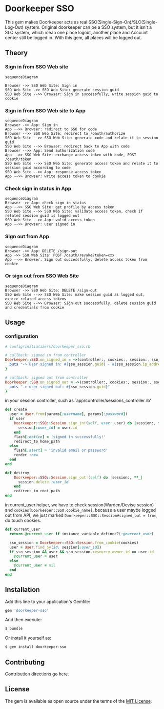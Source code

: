 # Doorkeeper SSO

This gem makes Doorkeeper acts as real SSO(Single-Sign-On)/SLO(Single-Log-Out) system. Original doorkeeper can be a SSO system, but it isn't a SLO system, which mean one place logout, another place and Account center still be logged in. With this gem, all places will be logged out.

## Theory

### Sign in from SSO Web site

```mermaid
sequenceDiagram

Browser ->> SSO Web Site: Sign in
SSO Web Site ->> SSO Web Site: generate session guid
SSO Web Site -->> Browser: Sign in successfully, write session guid to cookie
```

### Sign in from SSO Web site to App

```mermaid
sequenceDiagram
Browser ->> App: Sign in
App -->> Browser: redirect to SSO for code
Browser -->> SSO Web Site: redirect to /oauth/authorize
SSO Web Site -->> SSO Web Site: generate code and relate it to session guid
SSO Web Site -->> Browser: redirect back to App with code
Browser -->> App: Send authorization code
App -->> SSO Web Site: exchange access token with code, POST /oauth/token
SSO Web Site -->> SSO Web Site: generate access token and relate it to session guid according to code
SSO Web Site -->> App: response access token
App -->> Browser: write access token to cookie
```

### Check sign in status in App

```mermaid
sequenceDiagram
Browser ->> App: check sign in status
App -->> SSO Web Site: get profile by access token
SSO Web Site -->> SSO Web Site: validate access token, check if related session guid is logged out
SSO Web Site -->> App: valid access token
App -->> Browser: user signed in
```

### Sign out from App

```mermaid
sequenceDiagram
Browser ->> App: DELETE /sign-out
App ->> SSO Web Site: POST /oauth/revoke?token=xxx
App -->> Browser: Sign out successfully, delete access token from cookie
```

### Or sign out from SSO Web Site

```mermaid
sequenceDiagram
Browser ->> SSO Web Site: DELETE /sign-out
SSO Web Site -->> SSO Web Site: make session guid as logged out, expire related access tokens
SSO Web Site -->> Browser: Sign out successfully, delete session guid and credentials from cookie
```

## Usage

### configuration

```ruby
# config/initializers/doorkeeper_sso.rb

# callback: signed in from controller
Doorkeeper::SSO.on_signed_in = ->(controller:, cookies:, session:, sso_session:) {
  puts "-> user signed in: #{sso_session.guid} - #{sso_session.ip_address} - #{sso_session.user_agent}"
}

# callback: signed out from controller
Doorkeeper::SSO.on_signed_out = ->(controller:, cookies:, session:, sso_session:) {
  puts "-> user signed out: #{sso_session.guid}"
}
```

in your session controller, such as `app/controller/sessions_controller.rb'

```ruby
def create
  user = User.from(params[:username], params[:password])
  if user
    Doorkeeper::SSO::Session.sign_in!(self, user: user) do |session:, **_|
      session[:user_id] = user.id
    end
    flash[:notice] = 'signed in successfully!'
    redirect_to home_path
  else
    flash[:alert] = 'invalid email or password'
    render :new
  end
end

def destroy
    Doorkeeper::SSO::Session.sign_out!(self) do |session:, **_|
      session.delete :user_id
    end
    redirect_to root_path
end
```

in current_user helper, we have to check session(Warden/Devise session) and `cookies[Doorkeeper::SSO.cookie_name]`, because a user maybe logged out from API, we just marked `Doorkeeper::SSO::Session#signed_out = true`, do touch cookies.

```ruby
def current_user
  return @current_user if instance_variable_defined?(:@current_user)

  sso_session = Doorkeeper::SSO::Session.from_cookie(cookies)
  user = User.find_by(id: session[:user_id])
  if sso_session && user && sso_session.resource_owner_id == user.id
    @current_user = user
  else
    @current_user = nil
  end
end
```



## Installation
Add this line to your application's Gemfile:

```ruby
gem 'doorkeeper-sso'
```

And then execute:
```bash
$ bundle
```

Or install it yourself as:
```bash
$ gem install doorkeeper-sso
```

## Contributing
Contribution directions go here.

## License
The gem is available as open source under the terms of the [MIT License](https://opensource.org/licenses/MIT).
